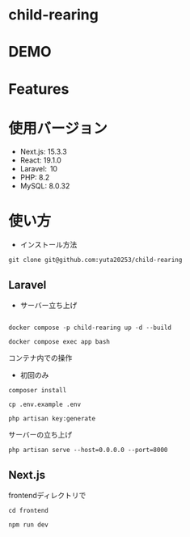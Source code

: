 # child-rearing

# DEMO

# Features

# 使用バージョン

* Next.js: 15.3.3
* React: 19.1.0
* Laravel:  10
* PHP: 8.2
* MySQL: 8.0.32

# 使い方
* インストール方法
```
git clone git@github.com:yuta20253/child-rearing
```
## Laravel

* サーバー立ち上げ
```

docker compose -p child-rearing up -d --build
```

```
docker compose exec app bash
```

コンテナ内での操作
- 初回のみ
```
composer install
```

```
cp .env.example .env
```

```
php artisan key:generate
```

サーバーの立ち上げ
```
php artisan serve --host=0.0.0.0 --port=8000
```

## Next.js

 frontendディレクトリで
```
cd frontend
```

```
npm run dev
```

